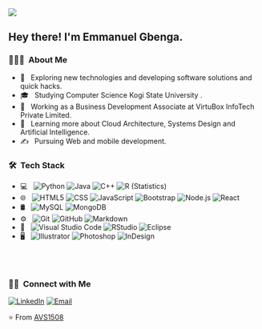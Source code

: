 <img src="https://media-exp1.licdn.com/dms/image/C5603AQGWp7bnqKWiZQ/profile-displayphoto-shrink_100_100/0/1606147548453?e=1637193600&v=beta&t=ym7d1C5T66x5fS3qKgjBzpeJwfdWNfGMlUgMmWSdyT0">

<h2> Hey there! I'm Emmanuel Gbenga.</h2>

<h3> 👨🏻‍💻 &nbsp;About Me </h3>

- 🤔 &nbsp; Exploring new technologies and developing software solutions and quick hacks.
- 🎓 &nbsp; Studying Computer Science Kogi State University .
- 💼 &nbsp; Working as a Business Development Associate at VirtuBox InfoTech Private Limited.
- 🌱 &nbsp; Learning more about Cloud Architecture, Systems Design and Artificial Intelligence.
- ✍️ &nbsp; Pursuing Web and mobile development.
<h3> 🛠 &nbsp;Tech Stack</h3>

- 💻 &nbsp;
  ![Python](https://img.shields.io/badge/-Python-333333?style=flat&logo=python)
  ![Java](https://img.shields.io/badge/-Java-333333?style=flat&logo=Java&logoColor=007396)
  ![C++](https://img.shields.io/badge/-C++-333333?style=flat&logo=C%2B%2B&logoColor=00599C)
  ![R (Statistics)](https://img.shields.io/badge/-R-333333?style=flat&logo=R&logoColor=276DC3)
- 🌐 &nbsp;
  ![HTML5](https://img.shields.io/badge/-HTML5-333333?style=flat&logo=HTML5)
  ![CSS](https://img.shields.io/badge/-CSS-333333?style=flat&logo=CSS3&logoColor=1572B6)
  ![JavaScript](https://img.shields.io/badge/-JavaScript-333333?style=flat&logo=javascript)
  ![Bootstrap](https://img.shields.io/badge/-Bootstrap-333333?style=flat&logo=bootstrap&logoColor=563D7C)
  ![Node.js](https://img.shields.io/badge/-Node.js-333333?style=flat&logo=node.js)
  ![React](https://img.shields.io/badge/-React-333333?style=flat&logo=react)
- 🛢 &nbsp;
  ![MySQL](https://img.shields.io/badge/-MySQL-333333?style=flat&logo=mysql)
  ![MongoDB](https://img.shields.io/badge/-MongoDB-333333?style=flat&logo=mongodb)
- ⚙️ &nbsp;
  ![Git](https://img.shields.io/badge/-Git-333333?style=flat&logo=git)
  ![GitHub](https://img.shields.io/badge/-GitHub-333333?style=flat&logo=github)
  ![Markdown](https://img.shields.io/badge/-Markdown-333333?style=flat&logo=markdown)
- 🔧 &nbsp;
  ![Visual Studio Code](https://img.shields.io/badge/-Visual%20Studio%20Code-333333?style=flat&logo=visual-studio-code&logoColor=007ACC)
  ![RStudio](https://img.shields.io/badge/-RStudio-333333?style=flat&logo=rstudio)
  ![Eclipse](https://img.shields.io/badge/-Eclipse-333333?style=flat&logo=eclipse-ide&logoColor=2C2255)
- 🖥 &nbsp;
  ![Illustrator](https://img.shields.io/badge/-Illustrator-333333?style=flat&logo=adobe-illustrator)
  ![Photoshop](https://img.shields.io/badge/-Photoshop-333333?style=flat&logo=adobe-photoshop)
  ![InDesign](https://img.shields.io/badge/-InDesign-333333?style=flat&logo=adobe-indesign)

<br/>



<br/>

<h3> 🤝🏻 &nbsp;Connect with Me </h3>

<p align="center">

<a href="https://www.linkedin.com/in/emmanuel-gbenga-080b4a182"><img alt="LinkedIn" src="https://www.google.com/search?q=linkedin+logo&sxsrf=AOaemvJV7iGg1yHWo78Cq_O1hdqvXsqfFg:1638524356338&tbm=isch&source=iu&ictx=1&fir=JdyXos__tp7KHM%252CvLBuaTBzrfpOUM%252C_%253BcrkWXcUsBtemHM%252C3FpbkJ-6G3UCBM%252C_%253BxEcfVboZwdKh2M%252CkHlEyeq9h3y4cM%252C_%253Bp1GN5OU2coO8AM%252CWY63gKwSXFYfSM%252C_%253BcVe2cXra-d1FIM%252C8nf7-YFdqZUgRM%252C_%253BRY9C4agbwgVscM%252CM0HpJPjbeFRb6M%252C_%253BzBiwol2NrFeMYM%252CNJfjJtskyX_E6M%252C_%253BzRj14THxYGpoYM%252ClJtE7E84wMpehM%252C_%253Bx-skAiyXdvO4jM%252CkHlEyeq9h3y4cM%252C_%253BO5b8xzDmjwl5vM%252C4GI-E8FMbgtwNM%252C_%253BernLeyzUCwyXGM%252CkwS4y4fVp_cK7M%252C_%253BUVFSabC2FwilhM%252Cgz7-V6B6VeKJ8M%252C_%253BM38q_CrsfSBPTM%252CZC18-mGq6OaQmM%252C_%253BnAf3olXQ1ijpXM%252CBqvP2aX5mRT0nM%252C_&vet=1&usg=AI4_-kRzZhCBq_3VzlasQ_6OSe35UgpCYg&sa=X&ved=2ahUKEwjN5dvxqsf0AhVIqaQKHZzJDCoQ9QF6BAggEAE#imgrc=xEcfVboZwdKh2M"></a>
<a href="mailto:emmanuelreal403@gmail.com"><img alt="Email" src=""></a>
</p>

⭐️ From [AVS1508](https://github.com/AVS1508)
